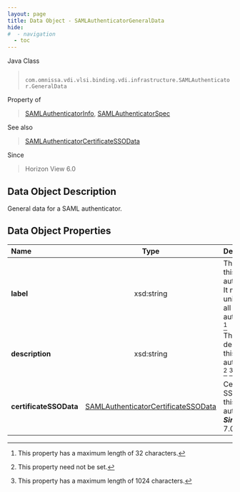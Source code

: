 ```yaml
---
layout: page
title: Data Object - SAMLAuthenticatorGeneralData
hide:
#  - navigation
  - toc
---
```






Java Class
> ` com.omnissa.vdi.vlsi.binding.vdi.infrastructure.SAMLAuthenticator.GeneralData`

Property of
> [SAMLAuthenticatorInfo](vdi.infrastructure.SAMLAuthenticator.SAMLAuthenticatorInfo.md#field_detail), [SAMLAuthenticatorSpec](vdi.infrastructure.SAMLAuthenticator.SAMLAuthenticatorSpec.md#field_detail)

See also
> [SAMLAuthenticatorCertificateSSOData](vdi.infrastructure.SAMLAuthenticator.CertificateSSOData.md)

Since
> Horizon View 6.0


## Data Object Description

General data for a SAML authenticator.

## Data Object Properties

 Name | Type | Description
:---|:---:|:---
**label**|  xsd:string|  The label for this SAML authenticator. It must be unique among all other SAML authenticators. [^297]
**description**|  xsd:string|  The description of this SAML authenticator. [^1] [^13]
**certificateSSOData**| [SAMLAuthenticatorCertificateSSOData](vdi.infrastructure.SAMLAuthenticator.CertificateSSOData.md)|  Certificate SSO data for this SAML authenticator.  **_Since_** Horizon 7.0


 


[^1]: This property need not be set.
[^13]: This property has a maximum length of 1024 characters.
[^297]: This property has a maximum length of 32 characters.
